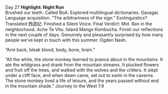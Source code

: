 Day 27 **Highlight: Night Run**  
Brushed our teeth. Called BoA. Explored multilingual dictionaries. Gavagai. Language acquisition. “The arbitrariness of the sign.” Exolinguistics? Translated 西遊記. Finished a Silent Voice. Final Verdict: Mid. Ran in the neighborhood. Ache Te Vitu. Island Mango Kombucha. Finish our reflections in the next couple of days. Genuinely and pleasantly surprised by how many people we’ve kept in touch with this summer. Ogden Nash.

“Arm back, bleak blood, body, bone, brain.”

“All the while, the stone monkey learned to prance about in the mountains. It ate the wildgrass and drank from the mountain streams. It plucked flowers and fruit off the trees, and walked with the wolves and the critters. It slept under a cliff face, and when dawn came, set out to swim in the caverns. The stone monkey lived a life of leisure, and the years passed without end in the mountain shade.” Journey to the West 1:9
